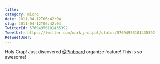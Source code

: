```yaml
---
title: 
category: micro
date: 2011-04-12T06:42:04
slug: 2011-04-12T06:42:04
TwitterId: 57694956101435392
TweetUrl: https://twitter.com/mark_philpot/status/57694956101435392
ReTweetUser: 
---
```


Holy Crap! Just discovered [@Pinboard](https://twitter.com/Pinboard) organize feature! This is *so* awesome!